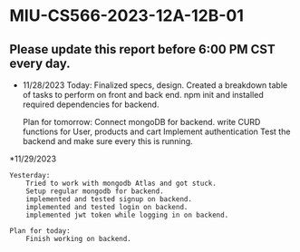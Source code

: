 # MIU-CS566-2023-12A-12B-01
## Please update this report before 6:00 PM CST every day.

* 11/28/2023
    Today: 
        Finalized specs, design.
        Created a breakdown table of tasks to perform on front and back end. 
        npm init and installed required dependencies for backend. 

    Plan for tomorrow: 
        Connect mongoDB for backend. 
        write CURD functions for User, products and cart
        Implement authentication 
        Test the backend and make sure every this is running. 

*11/29/2023

    Yesterday: 
        Tried to work with mongodb Atlas and got stuck.
        Setup regular mongodb for backend. 
        implemented and tested signup on backend.
        implemented and tested login on backend. 
        implemented jwt token while logging in on backend. 

    Plan for today: 
        Finish working on backend.
        



    